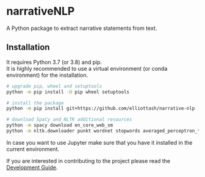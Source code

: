 # narrativeNLP
A Python package to extract narrative statements from text.

## Installation

It requires Python 3.7 (or 3.8) and pip.  
It is highly recommended to use a virtual environment (or conda environment) for the installation.

```bash
# upgrade pip, wheel and setuptools
python -m pip install -U pip wheel setuptools

# install the package
python -m pip install git+https://github.com/elliottash/narrative-nlp

# download SpaCy and NLTK additional resources
python -m spacy download en_core_web_sm
python -m nltk.downloader punkt wordnet stopwords averaged_perceptron_tagger
```

In case you want to use Jupyter make sure that you have it installed in the current environment.

If you are interested in contributing to the project please read the [Development Guide](./doc/Development.md).
